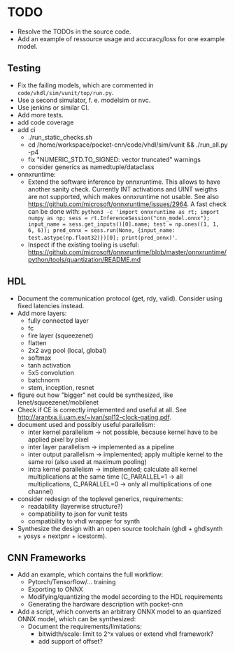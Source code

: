 # TODO

- Resolve the TODOs in the source code.
- Add an example of ressource usage and accuracy/loss for one example model.

## Testing

- Fix the failing models, which are commented in `code/vhdl/sim/vunit/top/run.py`.
- Use a second simulator, f. e. modelsim or nvc.
- Use jenkins or similar CI.
- Add more tests.
- add code coverage
- add ci
  - ./run_static_checks.sh
  - cd /home/workspace/pocket-cnn/code/vhdl/sim/vunit && ./run_all.py -p4
  - fix "NUMERIC_STD.TO_SIGNED: vector truncated" warnings
  - consider generics as namedtuple/dataclass
- onnxruntime:
  - Extend the software inference by onnxruntime. This allows to have another sanity check. Currently INT activations and UINT weigths are not supported, which makes onnxruntime not usable. See also <https://github.com/microsoft/onnxruntime/issues/2964>. A fast check can be done with: `python3 -c 'import onnxruntime as rt; import numpy as np; sess = rt.InferenceSession("cnn_model.onnx"); input_name = sess.get_inputs()[0].name; test = np.ones((1, 1, 6, 6)); pred_onnx = sess.run(None, {input_name: test.astype(np.float32)})[0]; print(pred_onnx)'`.
  - Inspect if the existing tooling is useful: <https://github.com/microsoft/onnxruntime/blob/master/onnxruntime/python/tools/quantization/README.md>

## HDL

- Document the communication protocol (get, rdy, valid). Consider using fixed latencies instead.
- Add more layers:
  - fully connected layer
  - fc
  - fire layer (squeezenet)
  - flatten
  - 2x2 avg pool (local, global)
  - softmax
  - tanh activation
  - 5x5 convolution
  - batchnorm
  - stem, inception, resnet
- figure out how "bigger" net could be synthesized, like lenet/squeezenet/mobilenet
- Check if CE is correctly implemented and useful at all. See <http://arantxa.ii.uam.es/~ivan/spl12-clock-gating.pdf>.
- document used and possibly useful parallelism:
  - inter kernel parallelism &rarr; not possible, because kernel have to be applied pixel by pixel
  - inter layer parallelism &rarr; implemented as a pipeline
  - inter output parallelism &rarr; implemented; apply multiple kernel to the same roi (also used at maximum pooling)
  - intra kernel parallelism &rarr; implemented; calculate all kernel multiplications at the same time (C_PARALLEL=1 &rarr; all multiplications, C_PARALLEL=0 &rarr; only all multiplications of one channel)
- consider redesign of the toplevel generics, requirements:
  - readability (layerwise structure?)
  - compatibility to json for vunit tests
  - compatibility to vhdl wrapper for synth
- Synthesize the design with an open source toolchain (ghdl + ghdlsynth + yosys + nextpnr + icestorm).

## CNN Frameworks

- Add an example, which contains the full workflow:
  - Pytorch/Tensorflow/... training
  - Exporting to ONNX
  - Modifying/quantizing the model according to the HDL requirements
  - Generating the hardware description with pocket-cnn
- Add a script, which converts an arbitrary ONNX model to an quantized ONNX model, which can be synthesized:
  - Document the requirements/limitations:
    - bitwidth/scale: limit to 2^x values or extend vhdl framework?
    - add support of offset?
